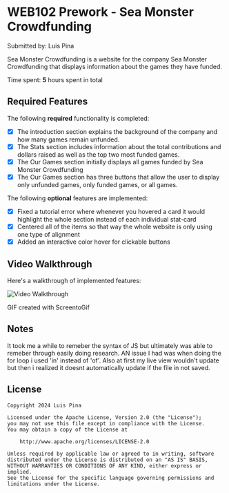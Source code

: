 # WEB102 Prework - Sea Monster Crowdfunding

Submitted by: Luis Pina

Sea Monster Crowdfunding is a website for the company Sea Monster Crowdfunding that displays information about the games they have funded.

Time spent: **5** hours spent in total

## Required Features

The following **required** functionality is completed:

* [x] The introduction section explains the background of the company and how many games remain unfunded.
* [x] The Stats section includes information about the total contributions and dollars raised as well as the top two most funded games.
* [x] The Our Games section initially displays all games funded by Sea Monster Crowdfunding
* [x] The Our Games section has three buttons that allow the user to display only unfunded games, only funded games, or all games.

The following **optional** features are implemented:

* [x] Fixed a tutorial error where whenever you hovered a card it would highlight the whole section instead of each individual stat-card
* [x] Centered all of the items so that way the whole website is only using one type of alignment
* [x] Added an interactive color hover for clickable buttons 

## Video Walkthrough

Here's a walkthrough of implemented features:

![Video Walkthrough](https://i.imgur.com/KJ9cZBl.gifv)

<!-- Replace this with whatever GIF tool you used! -->
GIF created with ScreentoGif  
<!-- Recommended tools:
[Kap](https://getkap.co/) for macOS
[ScreenToGif](https://www.screentogif.com/) for Windows
[peek](https://github.com/phw/peek) for Linux. -->

## Notes

It took me a while to remeber the syntax of JS but ultimately was able to remeber through easily doing research. AN issue I had was when doing the for loop i used 'in' instead of 'of'. Also at first my live view wouldn't update but then i realized it doesnt automatically update if the file in not saved.

## License

    Copyright 2024 Luis Pina

    Licensed under the Apache License, Version 2.0 (the "License");
    you may not use this file except in compliance with the License.
    You may obtain a copy of the License at

        http://www.apache.org/licenses/LICENSE-2.0

    Unless required by applicable law or agreed to in writing, software
    distributed under the License is distributed on an "AS IS" BASIS,
    WITHOUT WARRANTIES OR CONDITIONS OF ANY KIND, either express or implied.
    See the License for the specific language governing permissions and
    limitations under the License.
